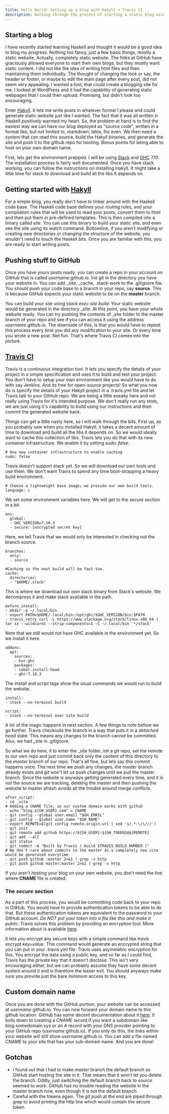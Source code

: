 ```yaml
---
title: Hello World! Setting up a blog with Hakyll + Travis CI
description: Walking through the process of starting a static blog using Hakyll and Travis CI
---
```


## Starting a blog
I have recently started learning Haskell and thought it would be a good idea to blog my progress. Nothing too fancy, just a few basic things, mostly a static website. Actually, completely static website. The folks at GitHub have graciously allowed everyone to start their own blogs, but they mostly want static content. I did not like the idea of writing html files and then maintaining them individually. The thought of changing the look or say, the header or footer, or maybe to edit the main page after every post, did not seem very appealing. I wanted a tool, that could create a blogging site for me. I looked at WordPress and it had the capability of generating static webpages that I could then upload. Promising, but didn't look too encouraging.

Enter [Hakyll](http://jaspervdj.be/hakyll). It lets me write posts in whatever format I please and could generate static website just like I wanted. The fact that it was all written in Haskell positively warmed my heart. So, the problem at hand is to find the easiest way we can have our blog deployed as "source code", written in a format like, but not limited to, markdown, latex, lhs even. We then need a system that can read this source, build the Hakyll binaries, and generate the site and push it to the github repo for hosting. Bonus points for being able to host on your own domain name.

First, lets get the environment prepped. I will be using [Stack](http://haskellstack.org/) and [GHC](https://www.haskell.org/ghc/) 7.10. The installation process is fairly well documented. Once you have stack working, you can follow the instructions on installing Hakyll. It might take a little time for stack to download and build all the libs it depends on.  

## Getting started with [Hakyll](http://jaspervdj.be/hakyll)
For a simple blog, you really don't have to tinker around with the Haskell code base. The Haskell code base defines your routing rules, and your compilation rules that will be used to read your posts, convert them to html and then put them in pre-defined templates. This is then compiled into a binary called _site_. You can use this binary to build your static site, and even see the site using its _watch_ command. Bottomline, if you aren't modifying or creating new directories or changing the structure of the website, you wouldn't need to touch the Haskell bits. Once you are familiar with this, you are ready to start writing posts.

## Pushing stuff to GitHub
Once you have yours posts ready, you can create a repo in your account on GitHub that is called _username_.github.io. Init git in the directory you have your website in. You can add _site, _cache, .stack-work to the .gitignore file. You should push your code base to a branch in your repo, say __source__. This is because GitHub expects your static website to be on the __master__ branch. 

You can build your site using _stack exec site build_. Your static website would be generated in the directory _site. At this point, you have your whole website ready. You can try pushing the contents of _site folder to the master branch of your repo and see if you can access it using the address _username_.github.io. The downside of this, is that you would have to repeat this process every time you did any modification to your site. Or every time you wrote a new post. Not fun. That's where Travis CI comes into the picture.

## [Travis CI](https://travis-ci.org)
Travis is a continuous integration tool. It lets you specify the details of your project in a simple specification and uses it to build and test your project. You don't have to setup your own environment like you would have to do with say Jenkins. And its free for open-source projects! So what you now do is specify the details of your Hakyll project in a .travis.yml file and let Travis talk to your GitHub repo. We are being a little sneaky here and not really using Travis for it's intended purpose. We don't really run any tests, we are just using it's capability to build using our instructions and then commit the generated website back.

Things can get a little nasty here, so I will walk through the bits. First up, as you probably saw when you installed Hakyll, it takes a decent amount of time to download and build all the libs it depends on. So we would ideally want to cache this collection of libs. Travis lets you do that with its new container infrastructure. We enable it by setting _sudo: false_.

    # Use new container infrastructure to enable caching
    sudo: false

Travis doesn't support stack yet. So we will download our own tools and use them. We don't want Travis to spend any time boot-strapping a heavy build environment.

    # Choose a lightweight base image; we provide our own build tools.    
    language: c

We set some environment variables here. We will get to the _secure_ section in a bit.

    env:
      global:
      - GHC_VERSION=7.10.3
      - secure: [encrypted secret key]

Here, we tell Travis that we would only be interested in checking out the branch source.

    branches:
      only:
      - source
    
    #Caching so the next build will be fast too.    
    cache:
      directories:
      - "$HOME/.stack"

This is where we download our own stack binary from Stack's website. We decompress it and make stack available in the path.

    before_install:
    - mkdir -p ~/.local/bin
    - export PATH=$HOME/.local/bin:/opt/ghc/$GHC_VERSION/bin:$PATH
    - travis_retry curl -L https://www.stackage.org/stack/linux-x86_64 | tar xz --wildcards --strip-components=1 -C ~/.local/bin '*/stack'

Note that we still would not have GHC available in the environment yet. So we install it here.

    addons:
      apt:
        sources:
        - hvr-ghc
        packages:
        - cabal-install-head
        - ghc-7.10.3

The _install_ and _script_ tags show the usual commands we would run to build the website.

    install:
    - stack --no-terminal build
    
    script:
    - stack --no-terminal exec site build

A lot of the magic happens in next section. A few things to note before we go further. Travis checkouts the branch in a way that puts it in a _detached head_ state. This means any changes to the branch cannot be committed. Also, we had _site in .gitignore.

So what we do here, it to enter the _site folder, init a git repo, set the remote to our own repo and just commit back only the content of this directory to the _master_ branch of our repo. That's all fine, but lets say this commit happens once. The next time we push any changes, the master branch already exists and git won't let us push changes until we pull the master branch. Since the website is anyways getting generated every time, and it is not the source we are tracking, deleting the master and then pushing the website to master afresh avoids all the trouble around merge conflicts.

    after_script:
    - cd _site
    # Adding a CNAME file, so our custom domain works with github 
    - echo "blog.${GH_USER}.com" > CNAME  
    - git config --global user.email "$GH_EMAIL"
    - git config --global user.name "$GH_NAME"
    - export REMOTE=$(git config remote.origin.url | sed 's/.*:\/\///')
    - git init  
    - git remote add github https://${GH_USER}:${GH_TOKEN}@${REMOTE}
    - git add --all
    - git status
    - git commit -m "Built by Travis ( build $TRAVIS_BUILD_NUMBER )"
    # We don't care about commits to the master as a completely new site would be generated everytime  
    - git push github :master 2>&1 | grep -v http  
    - git push github master:master 2>&1 | grep -v http

If you aren't hosting your blog on your own website, you don't need the line where __CNAME__ file is created. 

### The _secure_ section
As a part of this process, you would be committing code back to your repo in GitHub. You would have to provide authentication tokens to be able to do that. But these authentication tokens are equivalent to the password to your GitHub account. _Do NOT put your token into a file like this and make it public_. Travis solves this problem by providing an encryption tool. More information about is available [here](https://docs.travis-ci.com/user/encryption-keys/). 

It lets you encrypt any secure keys with a simple command like _travis encrypt key=value_. This command would generate an encrypted string that you can put in your .travis.yml file. Travis uses asymmetric encryption for this. You encrypt the data using a public key, and so far as I could find, Travis has the private key that it doesn't disclose. This isn't very encouraging either, but we can probably assume they have some decent system around it and is therefore the lesser evil. You should anyways make sure you provide just the bare minimum access to this key. 

## Custom domain name
Once you are done with the GitHub portion, your website can be accessed at _username_.github.io. You can now forward your domain name to this github location. GitHub has some decent documentation about it [here](https://help.github.com/articles/setting-up-a-www-subdomain/). It boils down to creating a _CNAME_ record if you want a subdomain like _blog_.somedomain.xyz or an _A_ record with your DNS provider pointing to your GitHub repo (_username_.github.io). If you only do this, the links within your website will still show _username_.github.io. You can add a file named _CNAME_ to your site that has your sub-domain name. And you are done! 

## Gotchas
* I found out that I had to make _master_ branch the default branch so GitHub start hosting the site in it. That means that it won't let you delete the branch. Oddly, just switching the default branch back to _source_ seemed to work. GitHub has no trouble reading the website in the master branch now, even though it is not the default branch.
* Careful with the tokens again. The _git push_ at the end are piped through grep to avoid printing the http line which would contain the secure token.
